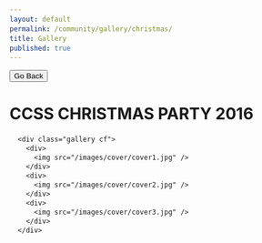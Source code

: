 ```yaml
---
layout: default
permalink: /community/gallery/christmas/
title: Gallery
published: true
---
```


<button class="backButton" onclick="location.href='{{ site.baseurl }}/community/gallery/'" type="button">
    Go Back </button>


<div class='content-wrap'>

<div class="gEvents">
      <h1> CCSS CHRISTMAS PARTY 2016</h1>

      <div class="gallery cf">
        <div>
          <img src="/images/cover/cover1.jpg" />
        </div>
        <div>
          <img src="/images/cover/cover2.jpg" />
        </div>
        <div>
          <img src="/images/cover/cover3.jpg" />
        </div>
      </div>
</div>



<script src="{{ site.baseurl }}/js/custom.js"></script>
